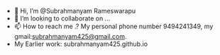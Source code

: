 - 👋 Hi, I’m @Subrahmanyam Rameswarapu
- 💞️ I’m looking to collaborate on ...
- 📫 How to reach me .? My personal phone number 9494241349, my gmail:subrahmanyam425@gmail.com.
- My Earlier work: subrahmanyam425.github.io

<!---
subrahmanyam425/subrahmanyam425 is a ✨ special ✨ repository because its `README.md` (this file) appears on your GitHub profile.
You can click the Preview link to take a look at your changes.
--->
